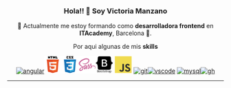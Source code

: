 
 
<h3 align="center">Hola!! 👋  Soy Victoria Manzano</h3>

<p align="center">💬 Actualmente me estoy formando como <strong>desarrolladora frontend</strong> en <strong>ITAcademy</strong>, Barcelona  🚀.</p>
<p align="center"> Por aqui algunas de mis <strong>skills</strong>




<p align="center"><a href="#" target="_blank" rel="noreferrer"><img src="https://angular.io/assets/images/logos/angular/angular.svg" alt="angular" width="40" height="40"/></a><a href="#" target="_blank" rel="noreferrer"><img src="https://raw.githubusercontent.com/devicons/devicon/master/icons/html5/html5-original-wordmark.svg" alt="html5" width="40" height="40"/></a><a href="#" target="_blank" rel="noreferrer"><img src="https://raw.githubusercontent.com/devicons/devicon/master/icons/css3/css3-original-wordmark.svg" alt="css3" width="40" height="40"/></a><a href="#"target="_blank" rel="noreferrer"><img src="https://raw.githubusercontent.com/devicons/devicon/master/icons/sass/sass-original.svg" alt="sass" width="40" height="40"/></a><a href="#" target="_blank" rel="noreferrer"><img src="https://raw.githubusercontent.com/devicons/devicon/master/icons/bootstrap/bootstrap-plain-wordmark.svg" alt="bootstrap" width="40" height="40"/></a>   <a href="#" target="_blank" rel="noreferrer"><img src="https://raw.githubusercontent.com/devicons/devicon/master/icons/javascript/javascript-original.svg" alt="javascript" width="40" height="40"/></a>  <a href="#" target="_blank" rel="noreferrer"><img src="https://www.vectorlogo.zone/logos/git-scm/git-scm-icon.svg" alt="git" width="40" height="40"/></a><a href="#" target="_blank" rel="noreferrer"><img src="https://www.vectorlogo.zone/logos/visualstudio_code/visualstudio_code-icon.svg" alt="vscode" width="40" height="40"/></a> <a href="#" target="_blank" rel="noreferrer"><img src="https://www.vectorlogo.zone/logos/mysql/mysql-official.svg" alt="mysql" width="90" height="40"/><a href="#" target="_blank" rel="noreferrer"><img src="https://www.vectorlogo.zone/logos/github/github-icon.svg" alt="gh" width="40" height="40"/></a> 
<hr>














































































































































































































































































































































































































































































































































































































































































































































































































































































































































































































































  
  
 
  
  
  

  
  
   
    
